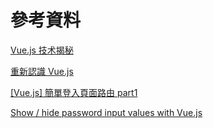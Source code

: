 # 參考資料

[Vue.js 技术揭秘](https://ustbhuangyi.github.io/vue-analysis/)

[重新認識 Vue.js](https://book.vue.tw)

[[Vue.js] 簡單登入頁面路由 part1](https://yuugou727.github.io/blog/2017/11/11/vue-login-practice/)

[Show / hide password input values with Vue.js](https://simedia.tech/blog/show-hide-password-input-values-with-vue-js/)

